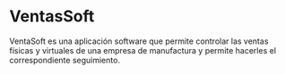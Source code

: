 # VentasSoft
VentaSoft  es una aplicación software que permite controlar las ventas físicas y virtuales de una empresa de manufactura y permite hacerles el correspondiente seguimiento.

